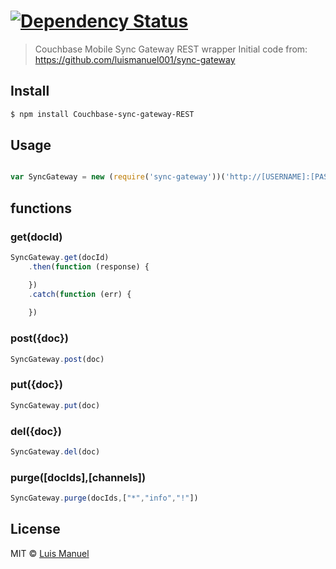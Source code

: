 #  [![Dependency Status][daviddm-image]][daviddm-url]

> Couchbase Mobile Sync Gateway REST wrapper
Initial code from: https://github.com/luismanuel001/sync-gateway



## Install

```sh
$ npm install Couchbase-sync-gateway-REST
```


## Usage

```js

var SyncGateway = new (require('sync-gateway'))('http://[USERNAME]:[PASSWORD]@[HOSTNAME]:[PORT]',[DATABASE]);

```

## functions 

### get(docId)
```js
SyncGateway.get(docId)
    .then(function (response) {

    })
    .catch(function (err) {
        
    })
```
### post({doc})
```js
SyncGateway.post(doc)
```

### put({doc})
```js
SyncGateway.put(doc)
```
### del({doc})
```js
SyncGateway.del(doc)
```

### purge([docIds],[channels])
```js
SyncGateway.purge(docIds,["*","info","!"])
```

## License

MIT © [Luis Manuel](https://github.com/luismanuel001)


[npm-image]: https://badge.fury.io/js/minusplusminus/Couchbase-sync-gateway-REST.svg
[npm-url]: https://npmjs.org/package/minusplusminus/Couchbase-sync-gateway-REST
[travis-image]: https://travis-ci.org/minusplusminus/Couchbase-sync-gateway-REST.svg?branch=master
[travis-url]: https://travis-ci.org/minusplusminus/Couchbase-sync-gateway-REST
[daviddm-image]: https://david-dm.org/minusplusminus/Couchbase-sync-gateway-REST.svg?theme=shields.io
[daviddm-url]: https://david-dm.org/minusplusminus/Couchbase-sync-gateway-REST.svg
